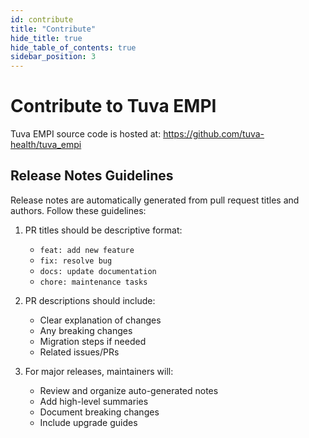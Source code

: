 ```yaml
---
id: contribute
title: "Contribute"
hide_title: true
hide_table_of_contents: true
sidebar_position: 3
---
```


# Contribute to Tuva EMPI

Tuva EMPI source code is hosted at: https://github.com/tuva-health/tuva_empi

## Release Notes Guidelines

Release notes are automatically generated from pull request titles and authors. Follow these guidelines:

1. PR titles should be descriptive format:

   - `feat: add new feature`
   - `fix: resolve bug`
   - `docs: update documentation`
   - `chore: maintenance tasks`

2. PR descriptions should include:

   - Clear explanation of changes
   - Any breaking changes
   - Migration steps if needed
   - Related issues/PRs

3. For major releases, maintainers will:
   - Review and organize auto-generated notes
   - Add high-level summaries
   - Document breaking changes
   - Include upgrade guides

